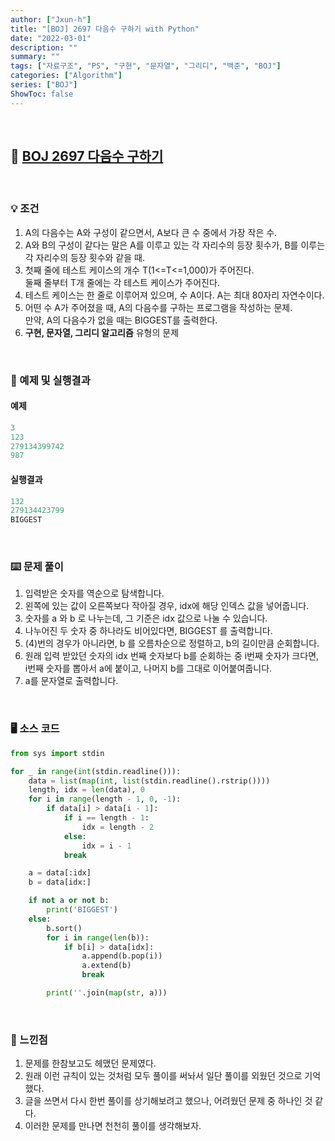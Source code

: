 ```yaml
---
author: ["Jxun-h"]
title: "[BOJ] 2697 다음수 구하기 with Python"
date: "2022-03-01"
description: ""
summary: ""
tags: ["자료구조", "PS", "구현", "문자열", "그리디", "백준", "BOJ"]
categories: ["Algorithm"]
series: ["BOJ"]
ShowToc: false
---
```


<br>

## 📌 <a href="https://www.acmicpc.net/problem/2697" target="_blank">BOJ 2697 다음수 구하기</a>

<br>

### 💡 조건

1.  A의 다음수는 A와 구성이 같으면서, A보다 큰 수 중에서 가장 작은 수.
2.  A와 B의 구성이 같다는 말은 A를 이루고 있는 각 자리수의 등장 횟수가, B를 이루는 각 자리수의 등장 횟수와 같을 때.
3.  첫째 줄에 테스트 케이스의 개수 T(1<=T<=1,000)가 주어진다.  
    둘째 줄부터 T개 줄에는 각 테스트 케이스가 주어진다.
4.  테스트 케이스는 한 줄로 이루어져 있으며, 수 A이다. A는 최대 80자리 자연수이다.
5.  어떤 수 A가 주어졌을 때, A의 다음수를 구하는 프로그램을 작성하는 문제.  
    만약, A의 다음수가 없을 때는 BIGGEST를 출력한다.
6.  **구현, 문자열, 그리디 알고리즘** 유형의 문제

<br>

### 🔖 예제 및 실행결과

#### 예제

```py
3
123
279134399742
987
```

#### 실행결과

```py
132
279134423799
BIGGEST
```

<br>

### ⌨️ 문제 풀이

1.  입력받은 숫자를 역순으로 탐색합니다.
2.  왼쪽에 있는 값이 오른쪽보다 작아질 경우, idx에 해당 인덱스 값을 넣어줍니다.
3.  숫자를 a 와 b 로 나누는데, 그 기준은 idx 값으로 나눌 수 있습니다.
4.  나누어진 두 숫자 중 하나라도 비어있다면, BIGGEST 를 출력합니다.
5.  (4)번의 경우가 아니라면, b 를 오름차순으로 정렬하고, b의 길이만큼 순회합니다.
6.  원래 입력 받았던 숫자의 idx 번째 숫자보다 b를 순회하는 중 i번째 숫자가 크다면,  
    i번째 숫자를 뽑아서 a에 붙이고, 나머지 b를 그대로 이어붙여줍니다.
7.  a를 문자열로 출력합니다.

<br>

### 🖥 소스 코드

```py
from sys import stdin

for _ in range(int(stdin.readline())):
    data = list(map(int, list(stdin.readline().rstrip())))
    length, idx = len(data), 0
    for i in range(length - 1, 0, -1):
        if data[i] > data[i - 1]:
            if i == length - 1:
                idx = length - 2
            else:
                idx = i - 1
            break

    a = data[:idx]
    b = data[idx:]

    if not a or not b:
        print('BIGGEST')
    else:
        b.sort()
        for i in range(len(b)):
            if b[i] > data[idx]:
                a.append(b.pop(i))
                a.extend(b)
                break

        print(''.join(map(str, a)))
```

<br>

### 💾 느낀점

1.  문제를 한참보고도 헤맸던 문제였다.
2.  원래 이런 규칙이 있는 것처럼 모두 풀이를 써놔서 일단 풀이를 외웠던 것으로 기억했다.
3.  글을 쓰면서 다시 한번 풀이를 상기해보려고 했으나, 어려웠던 문제 중 하나인 것 같다.
4.  이러한 문제를 만나면 천천히 풀이를 생각해보자.
